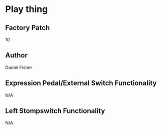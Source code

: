 



# Play thing

## Factory Patch


10  

## Author


Daniel Fisher  

## Expression Pedal/External Switch Functionality


N/A  

## Left Stompswitch Functionality


N/A